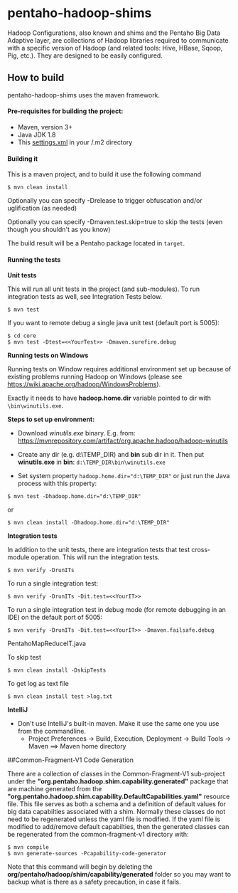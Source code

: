 # pentaho-hadoop-shims #
Hadoop Configurations, also known and shims and the Pentaho Big Data Adaptive layer, are collections of Hadoop libraries required to communicate with a specific version of Hadoop (and related tools: Hive, HBase, Sqoop, Pig, etc.). They are designed to be easily configured.

How to build
--------------

pentaho-hadoop-shims uses the maven framework. 


#### Pre-requisites for building the project:
* Maven, version 3+
* Java JDK 1.8
* This [settings.xml](https://raw.githubusercontent.com/pentaho/maven-parent-poms/master/maven-support-files/settings.xml) in your <user-home>/.m2 directory

#### Building it

This is a maven project, and to build it use the following command

```
$ mvn clean install
```
Optionally you can specify -Drelease to trigger obfuscation and/or uglification (as needed)

Optionally you can specify -Dmaven.test.skip=true to skip the tests (even though
you shouldn't as you know)

The build result will be a Pentaho package located in ```target```.

#### Running the tests

__Unit tests__

This will run all unit tests in the project (and sub-modules). To run integration tests as well, see Integration Tests below.

```
$ mvn test
```

If you want to remote debug a single java unit test (default port is 5005):

```
$ cd core
$ mvn test -Dtest=<<YourTest>> -Dmaven.surefire.debug
```

__Running tests on Windows__

Running tests on Window requires additional environment set up because of existing problems running Hadoop on Windows (please see https://wiki.apache.org/hadoop/WindowsProblems).

Exactly it needs to have **hadoop.home.dir** variable pointed to dir with ` \bin\winutils.exe`.

__Steps to set up environment:__
 
 - Download *winutils.exe*  binary. E.g. from: https://mvnrepository.com/artifact/org.apache.hadoop/hadoop-winutils
 - Create any dir (e.g. d:\TEMP_DIR) and **bin** sub dir in it. Then put **winutils.exe** in **bin**:
 `d:\TEMP_DIR\bin\winutils.exe`
 
 - Set system property `hadoop.home.dir="d:\TEMP_DIR"` or just run the Java process with this property:
```
$ mvn test -Dhadoop.home.dir="d:\TEMP_DIR"
```
or
```
$ mvn clean install -Dhadoop.home.dir="d:\TEMP_DIR"
```

__Integration tests__

In addition to the unit tests, there are integration tests that test cross-module operation. This will run the integration tests.

```
$ mvn verify -DrunITs
```

To run a single integration test:

```
$ mvn verify -DrunITs -Dit.test=<<YourIT>>
```

To run a single integration test in debug mode (for remote debugging in an IDE) on the default port of 5005:

```
$ mvn verify -DrunITs -Dit.test=<<YourIT>> -Dmaven.failsafe.debug
```
PentahoMapReduceIT.java

To skip test

```
$ mvn clean install -DskipTests
```

To get log as text file

```
$ mvn clean install test >log.txt
```


__IntelliJ__

* Don't use IntelliJ's built-in maven. Make it use the same one you use from the commandline.
  * Project Preferences -> Build, Execution, Deployment -> Build Tools -> Maven ==> Maven home directory

##Common-Fragment-V1 Code Generation

There are a collection of classes in the Common-Fragment-V1 sub-project under the
 __"org.pentaho.hadoop.shim.capability.generated"__ package that are machine generated from the 
 __"org.pentaho.hadoop.shim.capability.DefaultCapabilities.yaml"__ resource file.  This file serves as both a schema
 and a definition of default values for big data capabilties associated with a shim.  Normally these classes do not need to be
 regenerated unless the yaml file is modified.  If the yaml file is modified to add/remove default capabilties,
 then the generated classes can be regenerated from the common-fragment-v1 directory with:
 ```
$ mvn compile
$ mvn generate-sources -Pcapability-code-generator
```
Note that this command will begin by deleting the __org/pentaho/hadoop/shim/capability/generated__ folder so you may want to
backup what is there as a safety precaution, in case it fails. 
````


